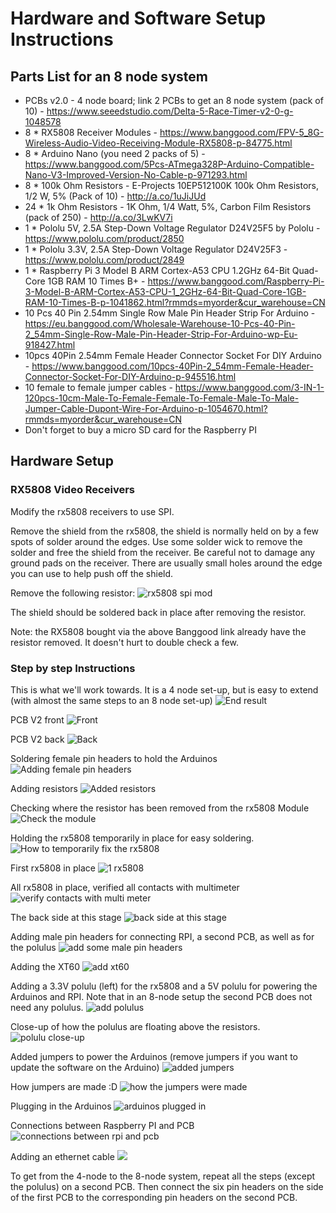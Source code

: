 # Hardware and Software Setup Instructions

## Parts List for an 8 node system

* PCBs v2.0 - 4 node board; link 2 PCBs to get an 8 node system (pack of 10) - https://www.seeedstudio.com/Delta-5-Race-Timer-v2-0-g-1048578
* 8 * RX5808 Receiver Modules - https://www.banggood.com/FPV-5_8G-Wireless-Audio-Video-Receiving-Module-RX5808-p-84775.html
* 8 * Arduino Nano (you need 2 packs of 5) - https://www.banggood.com/5Pcs-ATmega328P-Arduino-Compatible-Nano-V3-Improved-Version-No-Cable-p-971293.html
* 8 * 100k Ohm Resistors - E-Projects 10EP512100K 100k Ohm Resistors, 1/2 W, 5% (Pack of 10) - http://a.co/1uJiJUd
* 24 * 1k Ohm Resistors - 1K Ohm, 1/4 Watt, 5%, Carbon Film Resistors (pack of 250) - http://a.co/3LwKV7i
* 1 * Pololu 5V, 2.5A Step-Down Voltage Regulator D24V25F5 by Pololu - https://www.pololu.com/product/2850
* 1 * Pololu 3.3V, 2.5A Step-Down Voltage Regulator D24V25F3 - https://www.pololu.com/product/2849
* 1 * Raspberry Pi 3 Model B ARM Cortex-A53 CPU 1.2GHz 64-Bit Quad-Core 1GB RAM 10 Times B+ - https://www.banggood.com/Raspberry-Pi-3-Model-B-ARM-Cortex-A53-CPU-1_2GHz-64-Bit-Quad-Core-1GB-RAM-10-Times-B-p-1041862.html?rmmds=myorder&cur_warehouse=CN
* 10 Pcs 40 Pin 2.54mm Single Row Male Pin Header Strip For Arduino -
https://eu.banggood.com/Wholesale-Warehouse-10-Pcs-40-Pin-2_54mm-Single-Row-Male-Pin-Header-Strip-For-Arduino-wp-Eu-918427.html
* 10pcs 40Pin 2.54mm Female Header Connector Socket For DIY Arduino - https://www.banggood.com/10pcs-40Pin-2_54mm-Female-Header-Connector-Socket-For-DIY-Arduino-p-945516.html
* 10 female to female jumper cables - https://www.banggood.com/3-IN-1-120pcs-10cm-Male-To-Female-Female-To-Female-Male-To-Male-Jumper-Cable-Dupont-Wire-For-Arduino-p-1054670.html?rmmds=myorder&cur_warehouse=CN
* Don't forget to buy a micro SD card for the Raspberry PI

## Hardware Setup

### RX5808 Video Receivers
Modify the rx5808 receivers to use SPI.

Remove the shield from the rx5808, the shield is normally held on by a few spots of solder around the edges. Use some solder wick to remove the solder and free the shield from the receiver. Be careful not to damage any ground pads on the receiver. There are usually small holes around the edge you can use to help push off the shield.

Remove the following resistor:
![rx5808 spi mod](img/rx5808-new-top.jpg)

The shield should be soldered back in place after removing the resistor.

Note: the RX5808 bought via the above Banggood link already have the resistor removed. It doesn't hurt to double check a few.

### Step by step Instructions

This is what we'll work towards. It is a 4 node set-up, but is easy to extend (with almost the same steps to an 8 node set-up)
![End result](img/pcbv2/0_end_result.jpg)

PCB V2 front
![Front](img/pcbv2/1_front.jpg)

PCB V2 back
![Back](img/pcbv2/2_back.jpg)

Soldering female pin headers to hold the Arduinos
![Adding female pin headers](img/pcbv2/3_female_pin_headers.jpg)

Adding resistors
![Added resistors](img/pcbv2/5_resistors_ready.jpg)

Checking where the resistor has been removed from the rx5808 Module
![Check the module](img/pcbv2/6_checking_module.jpg)

Holding the rx5808 temporarily in place for easy soldering.
![How to temporarily fix the rx5808](img/pcbv2/7_holding_rx5808_in_place.jpg)

First rx5808 in place
![1 rx5808](img/pcbv2/8_first_rx5808_done.jpg)

All rx5808 in place, verified all contacts with multimeter
![verify contacts with multi meter](img/pcbv2/10_all_rx5808_once_again.jpg)

The back side at this stage
![back side at this stage](img/pcbv2/11_back_with_solder.jpg)

Adding male pin headers for connecting RPI, a second PCB, as well as for the polulus
![add some male pin headers](img/pcbv2/12_male_pin_headers.jpg)

Adding the XT60
![add xt60](img/pcbv2/13_xt60.jpg)

Adding a 3.3V polulu (left) for the rx5808 and a 5V polulu for powering the Arduinos and RPI. Note that in an 8-node setup the second PCB does not need any polulus.
![add polulus](img/pcbv2/14_polulu.jpg)

Close-up of how the polulus are floating above the resistors.
![polulu close-up](img/pcbv2/15_polulu_close_up.jpg)

Added jumpers to power the Arduinos (remove jumpers if you want to update the software on the Arduino)
![added jumpers](img/pcbv2/16_jumpers.jpg)

How jumpers are made :D
![how the jumpers were made](img/pcbv2/17_how_jumpers_are_made.jpg)

Plugging in the Arduinos
![arduinos plugged in](img/pcbv2/18_arduinos.jpg)

Connections between Raspberry PI and PCB
![connections between rpi and pcb](img/pcbv2/19_connections.jpg)

Adding an ethernet cable
![](img/pcbv2/20_eth0.jpg)

To get from the 4-node to the 8-node system, repeat all the steps (except the polulus) on a second PCB. Then connect the six pin headers on the side of the first PCB to the corresponding pin headers on the second PCB.
